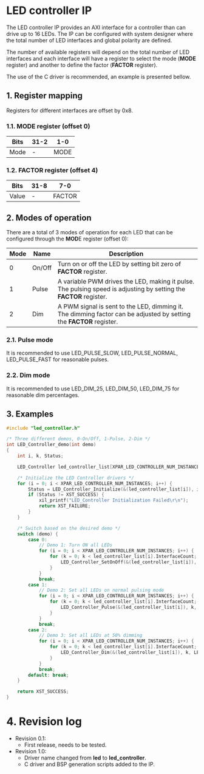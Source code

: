 # LED controller IP

The LED controller IP provides an AXI interface for a controller than can drive up to 16 LEDs. The IP can be configured with system designer where the total number of LED interfaces and global polarity are defined.

The number of available registers will depend on the total number of LED interfaces and each interface will have a register to select the mode (**MODE** register) and another to define the factor (**FACTOR** register).

The use of the C driver is recommended, an example is presented bellow.



## 1. Register mapping

Registers for different interfaces are offset by 0x8.

### 1.1. MODE register (offset 0)

Bits | 31-2 | 1-0
---|---|---
Mode | - | MODE

### 1.2. FACTOR register (offset 4)

Bits | 31-8 | 7-0
---|---|---
Value | - | FACTOR

## 2. Modes of operation
There are a total of 3 modes of operation for each LED that can be configured through the **MOD**E register (offset 0):

Mode | Name | Description
------|------|------------
0 | On/Off | Turn on or off the LED by setting bit zero of **FACTOR** register.
1 | Pulse | A variable PWM drives the LED, making it pulse. The pulsing speed is adjusting by setting the **FACTOR** register.
2 | Dim | A PWM signal is sent to the LED, dimming it. The dimming factor can be adjusted by setting the **FACTOR** register.

### 2.1. Pulse mode

It is recommended to use LED_PULSE_SLOW, LED_PULSE_NORMAL, LED_PULSE_FAST for reasonable pulses.

### 2.2. Dim mode

It is recommended to use LED_DIM_25, LED_DIM_50, LED_DIM_75 for reasonable dim percentages.

## 3. Examples

```c
#include "led_controller.h"

/* Three different demos, 0-On/Off, 1-Pulse, 2-Dim */
int LED_Controller_demo(int demo)
{
	int i, k, Status;

	LED_Controller led_controller_list[XPAR_LED_CONTROLLER_NUM_INSTANCES];

	/* Initialize the LED Controller drivers */
	for (i = 0; i < XPAR_LED_CONTROLLER_NUM_INSTANCES; i++) {
		Status = LED_Controller_Initialize(&(led_controller_list[i]), i);
		if (Status != XST_SUCCESS) {
			xil_printf("LED_Controller Initialization Failed\r\n");
			return XST_FAILURE;
		}
	}

	/* Switch based on the desired demo */
	switch (demo) {
		case 0:
			// Demo 1: Turn ON all LEDs
			for (i = 0; i < XPAR_LED_CONTROLLER_NUM_INSTANCES; i++) {
				for (k = 0; k < led_controller_list[i].InterfaceCount; k++) {
					LED_Controller_SetOnOff(&(led_controller_list[i]), k, 1);
				}
			}
			break;
		case 1:
			// Demo 2: Set all LEDs on normal pulsing mode
			for (i = 0; i < XPAR_LED_CONTROLLER_NUM_INSTANCES; i++) {
				for (k = 0; k < led_controller_list[i].InterfaceCount; k++) {
					LED_Controller_Pulse(&(led_controller_list[i]), k, LED_PULSE_NORMAL);
				}
			}
			break;
		case 2:
			// Demo 3: Set all LEDs at 50% dimming
			for (i = 0; i < XPAR_LED_CONTROLLER_NUM_INSTANCES; i++) {
				for (k = 0; k < led_controller_list[i].InterfaceCount; k++) {
					LED_Controller_Dim(&(led_controller_list[i]), k, LED_DIM_50);
				}
			}
			break;
		default: break;
	}

	return XST_SUCCESS;
}
```

# 4. Revision log

* Revision 0.1:
    - First release, needs to be tested.
* Revision 1.0:
    - Driver name changed from **led** to **led_controller**.
    - C driver and BSP generation scripts added to the IP.
